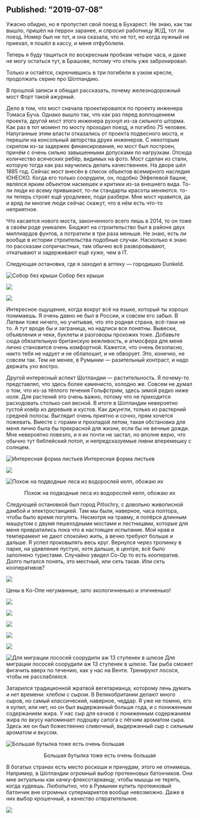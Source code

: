 Published: "2019-07-08"
--------------------------
Ужасно обидно, но я пропустил свой поезд в Бухарест. Не знаю, как так вышло, пришёл на перрон заранее, и спросил работницу Ж/Д, тот ли поезд. Номер был не тот, и она сказала, что не тот, но когда нужный не приехал, я пошёл в кассу, и меня отфуболили.

Теперь я буду тащиться по воскресным пробкам четыре часа, и даже не могу остаться тут, в Брашове, потому что отель уже забронировал.

Только и остаётся, скрючившись в три погибели в узком кресле, продолжать серию про Шотландию.

В прошлой записи я обещал рассказать, почему железнодорожный мост Форт такой ажурный.

Дело в том, что мост сначала проектировался по проекту инженера Томаса Буча. Однако вышло так, что как раз перед воплощением проекта, другой мост этого инженера рухнул из-за сильного шторма. Как раз в тот момент по мосту проходил поезд, и погибло 75 человек. Напуганные этим власти отказались от проекта подвесного моста, и перешли на консольный авторства друих инженеров. С некоторым скрипом из-за задержек финансирования, но мост был построен, причём с очень сильно завышенными допусками по нагрузкам. Отсюда количество всяческих ребёр, видимых на фото. Мост сделан из стали, которую тогда как раз научились делать качественнее. На дворе шёл 1885 год. Сейчас мост внесён в список объектов всемирного наследия ЮНЕСКО. Когда его только соорудили, он, подобно Эйфелевой башне, являлся ярким объектом насмешек и критики из-за внешнего вида. То-ли люди ко всему привыкают, то-ли стандарты красоты меняются. то-ли теперь строят ещё уродливее, поди разбери. Мне мост нравится, да и вряд ли многие люди сейчас скажут, что в нём есть что-то неприятное.

Что касается нового моста, законченного всего лишь в 2014, то он тоже в своём роде уникален. Бюджет на строительство был в районе двух миллиардов фунтов, а потратили в три раза меньше. Не знаю, есть ли вообще в истории строительства подобные случаи. Насколько я знаю по рассказам сопричастных, там обычно всё разворовывают, откатывают и задерживают ещё хуже, чем в IT.

Следующая остановка, где я заходил в аптеку &mdash; городишко Dunkeld.

![Собор без крыши](https://lh3.googleusercontent.com/c4l_zDkbu072c7RNIyNdsS4m4lY_N2Y9dFfVBqN477WqguqAbDjPt6RETRhDlQqZCAoVhc_JlIGQaE2fGJ4)
Собор без крыши

![](https://lh3.googleusercontent.com/h3xOEDW6veU2_a2IVvCHtQMsKdqVe1hbt6QBD__DTq_GA6-b8BN1Uf08YvYyiLwS3J75Mu23VppbEJl3IME)

![](https://lh3.googleusercontent.com/weZYSFWS5gss6O1gRoiv4bTrHAKyWF0MbdlRYcYrE2n7Atz6irjrO23wBqASopTFaFupP3xKmDLhcxHPal0)

Интересное ощущение, когда вокруг всё на языке, который ты хорошо понимаешь. Я очень давно не был в России, и совсем его забыл. В Латвии тоже ничего, но учитывая, что это родная страна, всё-таки не то. А тут вроде бы и заграница, но надписи все понятны. Вывески, объявления и чеки, буклеты и разговоры прохожих тоже. Добавьте сюда обязательную британскую вежливость, и атмосфера для меня лично становится очень комфортной. Кажется, что очень безопасно, никто тебя не надует и не облапошит, и не обворует. Это, конечно, не совсем так. Тем не менее, в Румынии &mdash; разительный контраст, и надо держать ухо востро.

Другой интересный аспект Шотландии &mdash; растительность. Я почему-то представлял, что здесь более каменисто, холодно же. Совсем не думал о том, что из-за тёплого течения Гольфстрим, здесь зимой редко ниже ноля. Для растений это очень важно, потому что не приходится расходовать столько сил весной. В итоге в Шотландии невероятно густой ковёр из деревьев и кустов. Как джунгли, только из растерний средней полосы. Выглядит очень приятно и сочно, прям хочется пожевать. Вместе с горами и прохладой летом, такая обстановка для меня лично была бы прекрасной для жизни, если бы не вечные дожди. Мне невероятно повезло, и я их почти не застал, но вполне верю, что обычно тут библейский потоп, и непредсказуемые ливни вперемешку с солнцем.


![Интересная форма листьев](https://lh3.googleusercontent.com/r96u9uAfjzNiBgXv9wgay4-yBB8nEnFIB4H7MOWFqcjFpu_hsIhiZu0oqXv5xUYsldcAWcEOpSy773Noc6Y)
Интересная форма листьев


![](https://lh3.googleusercontent.com/z8EnmoIG58ZMdpNohIcpM1ibN2lLrOl5T07qknoQOq4zSmOCtrceRtIGVsImjEOThgfd2tNdWZucFJhauGk)



![Похож на подводные леса из водорослей келп, обожаю их](https://lh3.googleusercontent.com/Ip8shxfl233Prk13HKELk7Oko6muU6hIVMAQYprnRsHR6LHzPOTBfCPUv4U_PukxQmlSlCKxzivcASyTd2o)
<div style='text-align:center'>Похож на подводные леса из водорослей келп, обожаю их</div>

Следующей остановкой был город Pitlochry, с довольно живописной дамбой и электростанцией.  Там мы были, наверное, часа полтора, чтобы было время погулять. Несмотря на травму, я попёрся длинным машрутом с двумя пешеходными мостами и лестницами, которые для меня превратились пока что в настоящее испытание. Мой нрав и темперамент не дают спокойно жить, а вечно требуют больше и дальше. Я успел проковылять весь круг. Вернулся через тропинку в парке, на удивление пустую, хотя дальше, в центре, всё было заполнено туристами. Случайно увидел Co-Op то есть кооператив. Долго пытался понять, это местный, или сеть такая. Или сеть кооперативов?

![](https://lh3.googleusercontent.com/K9ijwQFqx51nul2qJ2bt2YfLqeSc5e8pOUFs51Nfzz1MmlzNkPWRy478BbLKZ2HkcjRzsrwst1oXkuAmKWM)


Цены в Ко-Опе негуманные, зато экологичненько и этичненько!


![](https://lh3.googleusercontent.com/8zMlZwQe3kT3rlCWiXiZ03VBJvqNIEb_8P7v0BxlbfYla33outx4Aie_roOzXnG-SF-ZTJGZErd54ILh7Jg)

![](https://lh3.googleusercontent.com/FyNXk23rr9nf48TVW-91J47j9OYfagyPU9Nb40EE2wOHZK8hSaTZqbIjHe2xVzVyymyVTrbWzx6Z_TxcRj8)

![](https://lh3.googleusercontent.com/H_3Mje0hXv1gfMVgpEwEG0m2_TrsoJCdVCTu1pfHbvqWxOMWUIx9XXEXj5h-Ib1mBa_guRJnAkKNa2Yqd0U)


![](https://lh3.googleusercontent.com/D9sRU-e88FBizywGXPVXnWrdO8SUr78bBQnV38IgxbmvqgKCIZkntZYVxD7OTbX2NbDSgduD7DbDehQ5QM8)


![](https://lh3.googleusercontent.com/wvlYmP7k8n3m0cwwzCqyTnDbk12S3oWHmI07yuEZUVYD_NUl56zXwW_iuRYnrRuIM6CV3MD0CRUfhivl2VI)

![Для миграции лососей соорудили аж 13 ступенек в шлюзе](https://lh3.googleusercontent.com/DXYK12HT2cZWtDiFujKFe8gernqYtLmipm1BsTwV_iE6FYx9PTYYuERNT0YuJm8ogM37FTuDNHU3LIfqg-k)
Для миграции лососей соорудили аж 13 ступенек в шлюзе. Так рыба сможет фигачить вверх по течению, как у нас на Венте. Тренируют лосося, чтобы не расслаблялся.

Затарился традиционной жратвой вегетарианца, которому лень думать и нет времени: хлебом с сыром. В Великобритании делают много сыров, но самый классический, наверное, чеддар. Я уже не помню, его я купил, или нет, но он был выдержанный больше года, и с пониженным содержанием жира. У нас сыр для качков с пониженным содержанием жира по вкусу напоминает подошву сапога с лёгким ароматом сыра. Здесь же он был божественно сливочный, выдержанный сыр с сильным ароматом и вкусом. 


![Большая бутылка тоже есть очень большая](https://lh3.googleusercontent.com/zJ_7DtCUcMFHMkzB3IgG_8XYWYOvRjgCGt-r6Onna_RxXgkIfpcR7JqLaAjlxiaf_J9iiB2cGr9l6mhUUZY)
<div style='text-align:center'>Большая бутылка тоже есть очень большая</div>

В богатых странах есть место роскоши и причудам, этого не отнимешь. Например, в Шотландии огромный выбор протеиновых батончиков. Они мне актуальны как качку-флексотарианцу, чтобы мышцы не терять, когда худеешь. Любопытно, что в Румынии купить протеиновый батончик вне огромных супермаркетов вообще невозможно. Даже в них выбор крошечный, а качество отвратительное.


![](https://lh3.googleusercontent.com/YdQbhY16Y_shjLKN8SORI9fn-ZDTXcUhhbqyMIRJSJE6RG9_U2v46E0FVJUT-mCfFbdskLXzLE8FlK64Dh4)
